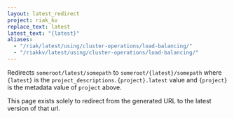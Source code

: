 ```yaml
---
layout: latest_redirect
project: riak_kv
replace_text: latest
latest_text: "{latest}"
aliases:
  - "/riak/latest/using/cluster-operations/load-balancing/"
  - "/riakkv/latest/using/cluster-operations/load-balancing/"
---
```


Redirects `someroot/latest/somepath` to `someroot/{latest}/somepath` 
where `{latest}` is the `project_descriptions.{project}.latest` value
and `{project}` is the metadata value of `project` above.

This page exists solely to redirect from the generated URL to the latest version of
that url.


